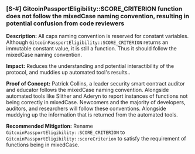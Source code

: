 ### [S-#] GitcoinPassportEligibility::SCORE_CRITERION function does not follow the mixedCase naming convention, resulting in potential confusion from code reviewers

**Description:** All caps naming convention is reserved for constant variables. Although `GitcoinPassportEligibility::SCORE_CRITERION` returns an immutable constant value, it is still a function. Thus it should follow the mixedCase naming convention.

**Impact:** Reduces the understanding and potential interactibility of the protocol, and muddies up automated tool's results..

**Proof of Concept:** Patrick Collins, a leader security smart contract auditor and educator follows the mixedCase naming convention. Alongside automated tools like Slither and Aderyn to report instances of functions not being correctly in mixedCase. Newcomers and the majority of developers, auditors, and researchers will follow these conventions. Alongside muddying up the information that is returned from the automated tools.

**Recommended Mitigation:** Rename `GitcoinPassportEligibility::SCORE_CRITERION` to `GitcoinPassportEligibility::scoreCriterion` to satisfy the requirement of functions being in mixedCase.
